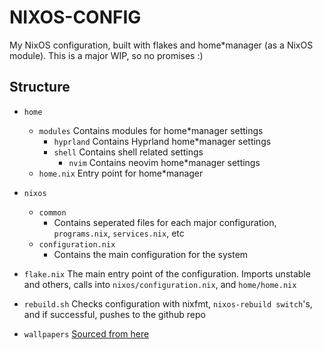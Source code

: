 # NIXOS-CONFIG

My NixOS configuration, built with flakes and home*manager (as a NixOS module). This is a major WIP, so no promises :)

## Structure

* `home`
  * `modules`
    Contains modules for home*manager settings
    * `hyprland`
      Contains Hyprland home*manager settings
    * `shell`
      Contains shell related settings
      * `nvim`
        Contains neovim home*manager settings
  * `home.nix`
    Entry point for home*manager

* `nixos`
  * `common`
    * Contains seperated files for each major configuration, `programs.nix`, `services.nix`, etc
  * `configuration.nix`
    * Contains the main configuration for the system

* `flake.nix`
  The main entry point of the configuration. Imports unstable and others, calls into `nixos/configuration.nix`, and `home/home.nix`

* `rebuild.sh`
  Checks configuration with nixfmt, `nixos-rebuild switch`'s, and if successful, pushes to the github repo

* `wallpapers`
  [Sourced from here](https://github.com/dharmx/walls/tree/main)


